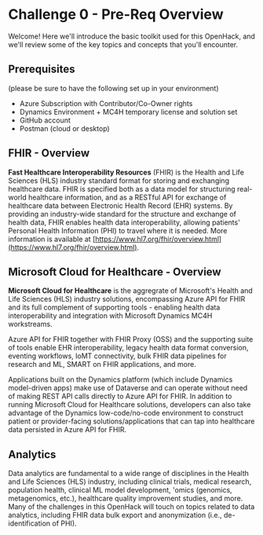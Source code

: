 # Challenge 0 - Pre-Req Overview
Welcome! Here we'll introduce the basic toolkit used for this OpenHack, and we'll review some of the key topics and concepts that you'll encounter.

## Prerequisites
(please be sure to have the following set up in your environment)

+ Azure Subscription with Contributor/Co-Owner rights 
+ Dynamics Environment + MC4H temporary license and solution set 
+ GitHub account 
+ Postman (cloud or desktop) 

## FHIR - Overview

**Fast Healthcare Interoperability Resources** (FHIR) is the Health and Life Sciences (HLS) industry standard format for storing and exchanging healthcare data. FHIR is specified both as a data model for structuring real-world healthcare information, and as a RESTful API for exchange of healthcare data between Electronic Health Record (EHR) systems. By providing an industry-wide standard for the structure and exchange of health data, FHIR enables health data interoperability, allowing patients' Personal Health Information (PHI) to travel where it is needed. More information is available at [https://www.hl7.org/fhir/overview.html](https://www.hl7.org/fhir/overview.html).

## Microsoft Cloud for Healthcare - Overview
**Microsoft Cloud for Healthcare** is the aggregrate of Microsoft's Health and Life Sciences (HLS) industry solutions, encompassing Azure API for FHIR and its full complement of supporting tools - enabling health data interoperability and integration with Microsoft Dynamics MC4H workstreams.

Azure API for FHIR together with FHIR Proxy (OSS) and the supporting suite of tools enable EHR interoperability, legacy health data format conversion, eventing workflows, IoMT connectivity, bulk FHIR data pipelines for research and ML, SMART on FHIR applications, and more.

Applications built on the Dynamics platform (which include Dynamics model-driven apps) make use of Dataverse and can operate without need of making REST API calls directly to Azure API for FHIR. In addition to running Microsoft Cloud for Healthcare solutions, developers can also take advantage of the Dynamics low-code/no-code environment to construct patient or provider-facing solutions/applications that can tap into healthcare data persisted in Azure API for FHIR.

## Analytics 

Data analytics are fundamental to a wide range of disciplines in the Health and Life Sciences (HLS) industry, including clinical trials, medical research, population health, clinical ML model development, 'omics (genomics, metagenomics, etc.), healthcare quality improvement studies, and more. Many of the challenges in this OpenHack will touch on topics related to data analytics, including FHIR data bulk export and anonymization (i.e., de-identification of PHI).



